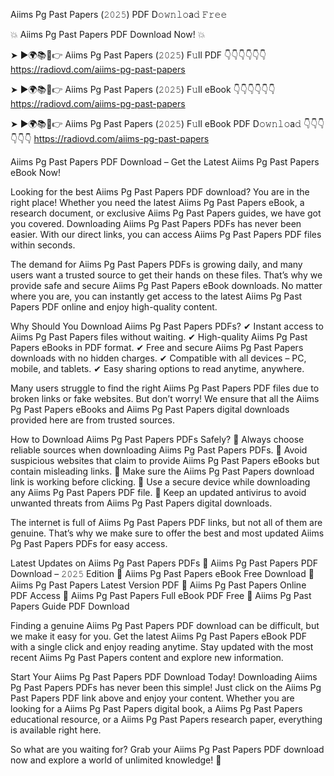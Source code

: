 Aiims Pg Past Papers (𝟸𝟶𝟸𝟻) PDF D𝚘𝚠𝚗𝚕𝚘a𝚍 𝙵𝚛𝚎𝚎

💥 Aiims Pg Past Papers PDF Download Now! 💥

➤ ►🌍📚📱👉 Aiims Pg Past Papers (𝟸𝟶𝟸𝟻) F𝚞ll PDF 👇👇👇👇👇👇
https://radiovd.com/aiims-pg-past-papers

➤ ►🌍📚📱👉 Aiims Pg Past Papers (𝟸𝟶𝟸𝟻) F𝚞ll eBook 👇👇👇👇👇👇
https://radiovd.com/aiims-pg-past-papers

➤ ►🌍📚📱👉 Aiims Pg Past Papers (𝟸𝟶𝟸𝟻) F𝚞ll eBook PDF D𝚘𝚠𝚗𝚕𝚘a𝚍 👇👇👇👇👇👇
https://radiovd.com/aiims-pg-past-papers

Aiims Pg Past Papers PDF Download – Get the Latest Aiims Pg Past Papers eBook Now!

Looking for the best Aiims Pg Past Papers PDF download? You are in the right place! Whether you need the latest Aiims Pg Past Papers eBook, a research document, or exclusive Aiims Pg Past Papers guides, we have got you covered. Downloading Aiims Pg Past Papers PDFs has never been easier. With our direct links, you can access Aiims Pg Past Papers PDF files within seconds.

The demand for Aiims Pg Past Papers PDFs is growing daily, and many users want a trusted source to get their hands on these files. That’s why we provide safe and secure Aiims Pg Past Papers eBook downloads. No matter where you are, you can instantly get access to the latest Aiims Pg Past Papers PDF online and enjoy high-quality content.

Why Should You Download Aiims Pg Past Papers PDFs?
✔ Instant access to Aiims Pg Past Papers files without waiting.
✔ High-quality Aiims Pg Past Papers eBooks in PDF format.
✔ Free and secure Aiims Pg Past Papers downloads with no hidden charges.
✔ Compatible with all devices – PC, mobile, and tablets.
✔ Easy sharing options to read anytime, anywhere.

Many users struggle to find the right Aiims Pg Past Papers PDF files due to broken links or fake websites. But don’t worry! We ensure that all the Aiims Pg Past Papers eBooks and Aiims Pg Past Papers digital downloads provided here are from trusted sources.

How to Download Aiims Pg Past Papers PDFs Safely?
📌 Always choose reliable sources when downloading Aiims Pg Past Papers PDFs.
📌 Avoid suspicious websites that claim to provide Aiims Pg Past Papers eBooks but contain misleading links.
📌 Make sure the Aiims Pg Past Papers download link is working before clicking.
📌 Use a secure device while downloading any Aiims Pg Past Papers PDF file.
📌 Keep an updated antivirus to avoid unwanted threats from Aiims Pg Past Papers digital downloads.

The internet is full of Aiims Pg Past Papers PDF links, but not all of them are genuine. That’s why we make sure to offer the best and most updated Aiims Pg Past Papers PDFs for easy access.

Latest Updates on Aiims Pg Past Papers PDFs
🔹 Aiims Pg Past Papers PDF Download – 𝟸𝟶𝟸𝟻 Edition
🔹 Aiims Pg Past Papers eBook Free Download
🔹 Aiims Pg Past Papers Latest Version PDF
🔹 Aiims Pg Past Papers Online PDF Access
🔹 Aiims Pg Past Papers Full eBook PDF Free
🔹 Aiims Pg Past Papers Guide PDF Download

Finding a genuine Aiims Pg Past Papers PDF download can be difficult, but we make it easy for you. Get the latest Aiims Pg Past Papers eBook PDF with a single click and enjoy reading anytime. Stay updated with the most recent Aiims Pg Past Papers content and explore new information.

Start Your Aiims Pg Past Papers PDF Download Today!
Downloading Aiims Pg Past Papers PDFs has never been this simple! Just click on the Aiims Pg Past Papers PDF link above and enjoy your content. Whether you are looking for a Aiims Pg Past Papers digital book, a Aiims Pg Past Papers educational resource, or a Aiims Pg Past Papers research paper, everything is available right here.

So what are you waiting for? Grab your Aiims Pg Past Papers PDF download now and explore a world of unlimited knowledge! 🚀